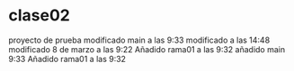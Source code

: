 # clase02
proyecto de prueba modificado main a las 9:33
modificado a las 14:48
modificado 8 de marzo a las 9:22
Añadido rama01 a las 9:32
añadido main 9:33
Añadido rama01 a las 9:32
